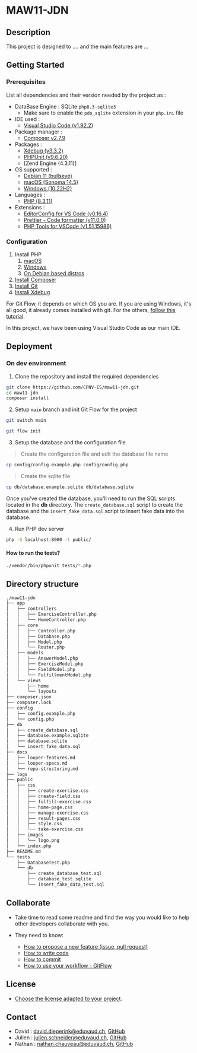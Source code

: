 # MAW11-JDN

## Description

This project is designed to .... and the main features are ...

## Getting Started

### Prerequisites

List all dependencies and their version needed by the project as :

* DataBase Engine : SQLite `php8.3-sqlite3`
  + Make sure to enable the `pdo_sqlite` extension in your `php.ini` file
* IDE used :
  + [Visual Studio Code (v1.92.2)](https://code.visualstudio.com/updates/v1_92)
* Package manager :
  + [Composer v2.7.9](https://getcomposer.org/download/)
* Packages :
  + [Xdebug (v3.3.2)](https://xdebug.org/docs/install)
  + [PHPUnit (v9.6.20)](https://docs.phpunit.de/en/11.3/installation.html#installing-phpunit-with-composer)
  + [Zend Engine (4.3.11)]
* OS supported :
  + [Debian 11 (bullseye)](https://www.debian.org/releases/bullseye/debian-installer/index)
  + [macOS (Sonoma 14.5)](https://www.iclarified.com/91544/where-to-download-macos-sonoma)
  + [Windows (10.22H2)](https://www.microsoft.com/fr-fr/software-download/windows10%20)
* Languages :
  + [PHP (8.3.11)](https://www.php.net/downloads.php)
* Extensions :
  + [EditorConfig for VS Code (v0.16.4)](https://marketplace.visualstudio.com/items?itemName=EditorConfig.EditorConfig)
  + [Prettier - Code formatter (v11.0.0)](https://marketplace.visualstudio.com/items?itemName=esbenp.prettier-vscode)
  + [PHP Tools for VSCode (v1.51.15986)](https://www.devsense.com/en/features#vscode)

### Configuration

1. Install PHP
   1. [macOS](https://www.php.net/manual/en/install.macosx.packages.php)
   2. [Windows](https://www.geeksforgeeks.org/how-to-install-php-in-windows-10/)
   3. [On Debian based distros](https://php.watch/articles/php-8.3-install-upgrade-on-debian-ubuntu#php83-debian-quick)
2. [Install Composer](https://getcomposer.org/download/)
3. [Install Git](https://git-scm.com/book/en/v2/Getting-Started-Installing-Git)
4. [Install Xdebug](https://xdebug.org/docs/install)

For Git Flow, it depends on which OS you are. If you are using Windows, it's all good, it already comes installed with git. For the others, [follow this tutorial](https://skoch.github.io/Git-Workflow/).

In this project, we have been using Visual Studio Code as our main IDE.

## Deployment

### On dev environment

1. Clone the repository and install the required dependencies

```bash
git clone https://github.com/CPNV-ES/maw11-jdn.git
cd maw11-jdn
composer install
```

2. Setup `main` branch and init Git Flow for the project

```bash
git switch main

git flow init
```

3. Setup the database and the configuration file

> Create the configuration file and edit the database file name     

```bash
cp config/config.example.php config/config.php
```

> Create the sqlite file

```bash
cp db/database.example.sqlite db/database.sqlite
```

Once you've created the database, you'll need to run the SQL scripts located in the **db** directory. The `create_database.sql` script to create the database and the `insert_fake_data.sql` script to insert fake data into the database.

4. Run PHP dev server

```bash
php -S localhost:8000 -t public/
```

#### How to run the tests?

```bash
./vendor/bin/phpunit tests/*.php
```

## Directory structure

```bash
./maw11-jdn
├── app
│   ├── controllers
│   │   ├── ExerciseController.php
│   │   └── HomeController.php
│   ├── core
│   │   ├── Controller.php
│   │   ├── Database.php
│   │   ├── Model.php
│   │   └── Router.php
│   ├── models
│   │   ├── AnswerModel.php
│   │   ├── ExerciseModel.php
│   │   ├── FieldModel.php
│   │   └── FulfillmentModel.php
│   └── views
│       ├── home
│       └── layouts
├── composer.json
├── composer.lock
├── config
│   ├── config.example.php
│   └── config.php
├── db
│   ├── create_database.sql
│   ├── database.example.sqlite
│   ├── database.sqlite
│   └── insert_fake_data.sql
├── docs
│   ├── looper-features.md
│   ├── looper-specs.md
│   └── repo-structuring.md
├── logs
├── public
│   ├── css
│   │   ├── create-exercise.css
│   │   ├── create-field.css
│   │   ├── fulfill-exercise.css
│   │   ├── home-page.css
│   │   ├── manage-exercise.css
│   │   ├── result-pages.css
│   │   ├── style.css
│   │   └── take-exercise.css
│   ├── images
│   │   └── logo.png
│   └── index.php
├── README.md
└── tests
    ├── DatabaseTest.php
    └── db
        ├── create_database_test.sql
        ├── database_test.sqlite
        └── insert_fake_data_test.sql
```

## Collaborate

* Take time to read some readme and find the way you would like to help other developers collaborate with you.

* They need to know:
  + [How to propose a new feature (issue, pull request)](https://github.com/CPNV-ES/maw11-jdn/issues/new/choose)
  + [How to write code](https://www.php-fig.org/psr/psr-12/)
  + [How to commit](https://www.conventionalcommits.org/en/v1.0.0/)
  + [How to use your workflow - GitFlow](https://nvie.com/posts/a-successful-git-branching-model/)

## License

* [Choose the license adapted to your project](https://docs.github.com/en/repositories/managing-your-repositorys-settings-and-features/customizing-your-repository/licensing-a-repository).

## Contact

* David : <david.dieperink@eduvaud.ch>, [GitHub](https://github.com/dieperid)
* Julien : <julien.schneider@eduvaud.ch>, [GitHub](https://github.com/T5uy0)
* Nathan : <nathan.chauveau@eduvaud.ch>, [GitHub](https://github.com/NathanChauveau)
